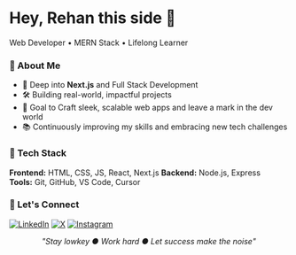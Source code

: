 <h1>Hey, Rehan this side 👋</h1>
<p>
  Web Developer • MERN Stack • Lifelong Learner
</p>

### 🚀 About Me  
- 🌱 Deep into **Next.js** and Full Stack Development  
- 🛠️ Building real-world, impactful projects  
- 🎯 Goal to Craft sleek, scalable web apps and leave a mark in the dev world 
- 📚 Continuously improving my skills and embracing new tech challenges

### 🧰 Tech Stack  
**Frontend:** HTML, CSS, JS, React, Next.js 
**Backend:** Node.js, Express  
**Tools:** Git, GitHub, VS Code, Cursor  

### 🔗 Let's Connect 
[![LinkedIn](https://img.shields.io/badge/LinkedIn-0A66C2?style=for-the-badge&logo=linkedin&logoColor=white)](https://www.linkedin.com/in/rehan-mohammad-6717a4345/)
[![X](https://img.shields.io/badge/-000000?style=for-the-badge&logo=x&logoColor=white)](https://x.com/Rehanskyyyy)
[![Instagram](https://img.shields.io/badge/Instagram-E4405F?style=for-the-badge&logo=instagram&logoColor=white)](https://www.instagram.com/rehanskyyyy)


<p align="center">
  <em>"Stay lowkey ● Work hard ● Let success make the noise"</em>
</p>
